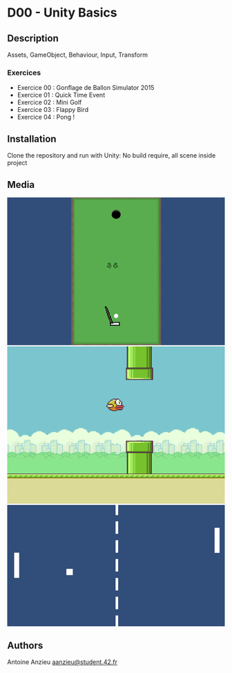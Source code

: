 # D00 - Unity Basics

## Description

Assets, GameObject, Behaviour, Input, Transform

### Exercices

- Exercice 00 : Gonflage de Ballon Simulator 2015 
- Exercice 01 : Quick Time Event 
- Exercice 02 : Mini Golf
- Exercice 03 : Flappy Bird 
- Exercice 04 : Pong ! 

## Installation

Clone the repository and run with Unity:
No build require, all scene inside project

## Media

![screen1](ScreenShot/screen1.png)
![screen2](ScreenShot/screen2.png)
![screen3](ScreenShot/screen3.png)

## Authors

Antoine Anzieu
aanzieu@student.42.fr
